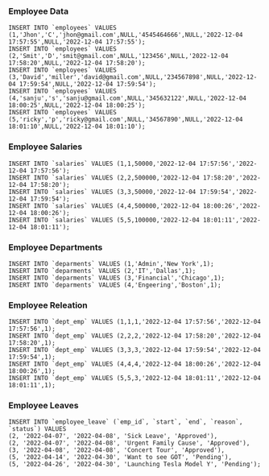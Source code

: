 ### Employee Data

    INSERT INTO `employees` VALUES (1,'Jhon','C','jhon@gmail.com',NULL,'4545464666',NULL,'2022-12-04 17:57:55',NULL,'2022-12-04 17:57:55');
    INSERT INTO `employees` VALUES (2,'Smit','D','smit@gmail.com',NULL,'123456',NULL,'2022-12-04 17:58:20',NULL,'2022-12-04 17:58:20');
    INSERT INTO `employees` VALUES (3,'David','miller','david@gmail.com',NULL,'234567898',NULL,'2022-12-04 17:59:54',NULL,'2022-12-04 17:59:54');
    INSERT INTO `employees` VALUES (4,'sanju','s','sanju@gmail.com',NULL,'345632122',NULL,'2022-12-04 18:00:25',NULL,'2022-12-04 18:00:25');
    INSERT INTO `employees` VALUES (5,'ricky','p','ricky@gmail.com',NULL,'34567890',NULL,'2022-12-04 18:01:10',NULL,'2022-12-04 18:01:10');

### Employee Salaries

    INSERT INTO `salaries` VALUES (1,1,50000,'2022-12-04 17:57:56','2022-12-04 17:57:56');
    INSERT INTO `salaries` VALUES (2,2,500000,'2022-12-04 17:58:20','2022-12-04 17:58:20');
    INSERT INTO `salaries` VALUES (3,3,50000,'2022-12-04 17:59:54','2022-12-04 17:59:54');
    INSERT INTO `salaries` VALUES (4,4,500000,'2022-12-04 18:00:26','2022-12-04 18:00:26');
    INSERT INTO `salaries` VALUES (5,5,100000,'2022-12-04 18:01:11','2022-12-04 18:01:11');

### Employee Departments

    INSERT INTO `deparments` VALUES (1,'Admin','New York',1);
    INSERT INTO `deparments` VALUES (2,'IT','Dallas',1);
    INSERT INTO `deparments` VALUES (3,'Financial','Chicago',1);
    INSERT INTO `deparments` VALUES (4,'Engeering','Boston',1);

### Employee Releation 
    
    INSERT INTO `dept_emp` VALUES (1,1,1,'2022-12-04 17:57:56','2022-12-04 17:57:56',1);
    INSERT INTO `dept_emp` VALUES (2,2,2,'2022-12-04 17:58:20','2022-12-04 17:58:20',1);
    INSERT INTO `dept_emp` VALUES (3,3,3,'2022-12-04 17:59:54','2022-12-04 17:59:54',1);
    INSERT INTO `dept_emp` VALUES (4,4,4,'2022-12-04 18:00:26','2022-12-04 18:00:26',1);
    INSERT INTO `dept_emp` VALUES (5,5,3,'2022-12-04 18:01:11','2022-12-04 18:01:11',1);

### Employee Leaves

    INSERT INTO `employee_leave` (`emp_id`, `start`, `end`, `reason`, `status`) VALUES
    (2, '2022-04-07', '2022-04-08', 'Sick Leave', 'Approved'),
    (2, '2022-04-07', '2022-04-08', 'Urgent Family Cause', 'Approved'),
    (3, '2022-04-08', '2022-04-08', 'Concert Tour', 'Approved'),
    (5, '2022-04-14', '2022-04-30', 'Want to see GOT', 'Pending'),
    (5, '2022-04-26', '2022-04-30', 'Launching Tesla Model Y', 'Pending');